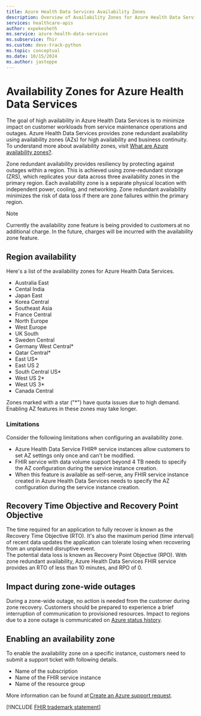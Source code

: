 ```yaml
---
title: Azure Health Data Services Availability Zones
description: Overview of Availability Zones for Azure Health Data Services
services: healthcare-apis
author: expekesheth
ms.service: azure-health-data-services
ms.subservice: fhir
ms.custom: devx-track-python
ms.topic: conceptual
ms.date: 10/15/2024
ms.author: jasteppe
---
```


# Availability Zones for Azure Health Data Services

The goal of high availability in Azure Health Data Services is to minimize impact on customer workloads from service maintenance operations and outages. Azure Health Data Services provides zone redundant availability using availability zones (AZs) for high availability and business continuity. To understand more about availability zones, visit [What are Azure availability zones?](/azure/reliability/availability-zones-overview?tabs=azure-cli).

Zone redundant availability provides resiliency by protecting against outages within a region. This is achieved using zone-redundant storage (ZRS), which replicates your data across three availability zones in the primary region. Each availability zone is a separate physical location with independent power, cooling, and networking. Zone redundant availability minimizes the risk of data loss if there are zone failures within the primary region.

> [!NOTE]
> Currently the availability zone feature is being provided to customers at no additional charge. In the future, charges will be incurred with the availability zone feature.

## Region availability

Here's a list of the availability zones for Azure Health Data Services.

- Australia East
- Cental India
- Japan East
- Korea Central
- Southeast Asia
- France Central
- North Europe
- West Europe
- UK South
- Sweden Central
- Germany West Central*
- Qatar Central*
- East US*
- East US 2
- South Central US*
- West US 2*
- West US 3*
- Canada Central

Zones marked with a star ("*") have quota issues due to high demand. Enabling AZ features in these zones may take longer.

### Limitations

Consider the following limitations when configuring an availability zone.

- Azure Health Data Service FHIR&reg; service instances allow customers to set AZ settings only once and can't be modified.
- FHIR service with data volume support beyond 4 TB needs to specify the AZ configuration during the service instance creation.
- When this feature is available as self-serve, any FHIR service instance created in Azure Health Data Services needs to specify the AZ configuration during the service instance creation.

## Recovery Time Objective and Recovery Point Objective

The time required for an application to fully recover is known as the Recovery Time Objective (RTO). It's also the maximum period (time interval) of recent data updates the application can tolerate losing when recovering from an unplanned disruptive event.<br>
The potential data loss is known as Recovery Point Objective (RPO).
With zone redundant availability, Azure Health Data Services FHIR service provides an RTO of less than 10 minutes, and RPO of 0.

## Impact during zone-wide outages

During a zone-wide outage, no action is needed from the customer during zone recovery. Customers should be prepared to experience a brief interruption of communication to provisioned resources. Impact to regions due to a zone outage is communicated on [Azure status history](https://azure.status.microsoft/status/history/).

## Enabling an availability zone

To enable the availability zone on a specific instance, customers need to submit a support ticket with following details.

- Name of the subscription
- Name of the FHIR service instance
- Name of the resource group

More information can be found at [Create an Azure support request](/azure/azure-portal/supportability/how-to-create-azure-support-request).

[!INCLUDE [FHIR trademark statement](includes/healthcare-apis-fhir-trademark.md)]